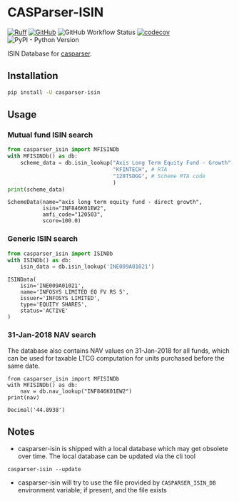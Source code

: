 # CASParser-ISIN

[![Ruff](https://img.shields.io/endpoint?url=https://raw.githubusercontent.com/astral-sh/ruff/main/assets/badge/v2.json)](https://github.com/astral-sh/ruff)
[![GitHub](https://img.shields.io/github/license/codereverser/casparser)](https://github.com/codereverser/casparser/blob/main/LICENSE)
![GitHub Workflow Status](https://img.shields.io/github/actions/workflow/status/codereverser/casparser-isin/run-pytest.yml?branch=main)
[![codecov](https://codecov.io/gh/codereverser/casparser-isin/branch/main/graph/badge.svg?token=MQ8ZEVTG1B)](https://codecov.io/gh/codereverser/casparser-isin)
![PyPI - Python Version](https://img.shields.io/pypi/pyversions/casparser-isin)

ISIN Database for [casparser](https://github.com/codereverser/casparser).

## Installation
```bash
pip install -U casparser-isin
```

## Usage

### Mutual fund ISIN search

```python
from casparser_isin import MFISINDb
with MFISINDb() as db:
    scheme_data = db.isin_lookup("Axis Long Term Equity Fund - Growth",  # scheme name
                                 "KFINTECH", # RTA
                                 "128TSDGG", # Scheme RTA code
                                 )
print(scheme_data)
```
```
SchemeData(name="axis long term equity fund - direct growth",
           isin="INF846K01EW2",
           amfi_code="120503",
           score=100.0)
```

### Generic ISIN search

```python
from casparser_isin import ISINDb
with ISINDb() as db:
    isin_data = db.isin_lookup('INE009A01021')
```

```
ISINData(
    isin='INE009A01021',
    name='INFOSYS LIMITED EQ FV RS 5',
    issuer='INFOSYS LIMITED',
    type='EQUITY SHARES',
    status='ACTIVE'
)
```

### 31-Jan-2018 NAV search

The database also contains NAV values on 31-Jan-2018 for all funds, which can be used for
taxable LTCG computation for units purchased before the same date.

```
from casparser_isin import MFISINDb
with MFISINDb() as db:
    nav = db.nav_lookup("INF846K01EW2")
print(nav)
```
```
Decimal('44.8938')
```




## Notes

- casparser-isin is shipped with a local database which may get obsolete over time. The local
database can be updated via the cli tool

```shell
casparser-isin --update
```

- casparser-isin will try to use the file provided by `CASPARSER_ISIN_DB` environment variable; if present, and the file exists
